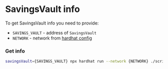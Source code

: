 # SavingsVault info

To get SavingsVault info you need to provide:

- `SAVINGS_VAULT` - address of `SavingsVault`
- `NETWORK` - network from [hardhat config](/hardhat.config.ts)

### Get info

```bash
savingsVault={SAVINGS_VAULT} npx hardhat run --network {NETWORK} ./scripts/info/savings-vault-details.ts
```